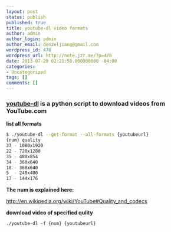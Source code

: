 ```yaml
---
layout: post
status: publish
published: true
title: youtube-dl video formats
author: admin
author_login: admin
author_email: denzeljiang@gmail.com
wordpress_id: 478
wordpress_url: http://note.jzr.me/?p=478
date: 2013-07-20 02:21:58.000000000 -04:00
categories:
- Uncategorized
tags: []
comments: []
---
```


### [youtube-dl](http://rg3.github.io/youtube-dl/) is a python script to download videos from YouTube.com

**list all formats**

```bash
$ ./youtube-dl --get-format --all-formats {youtubeurl}
{num} quality
37 - 1080x1920
22 - 720x1280
35 - 480x854
34 - 360x640
18 - 360x640
5  - 240x400
17 - 144x176
```

**The num is explained here:**

http://en.wikipedia.org/wiki/YouTube#Quality_and_codecs

**download video of specified qulity**

`./youtube-dl -f {num} {youtubeurl}`
